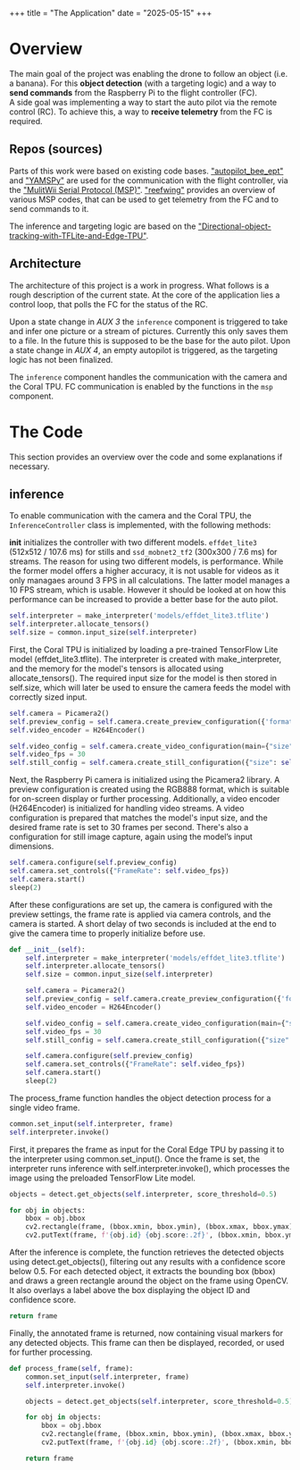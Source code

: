 +++
title = "The Application" 
date = "2025-05-15" 
+++

# Overview
The main goal of the project was enabling the drone to follow an object (i.e. a banana). For this **object detection** (with a targeting logic) and a way to **send commands** from the Raspberry Pi to the flight controller (FC). </br>
A side goal was implementing a way to start the auto pilot via the remote control (RC). To achieve this, a way to **receive telemetry** from the FC is required. 

## Repos (sources)
Parts of this work were based on existing code bases. ["autopilot_bee_ept"](https://github.com/under0tech/autopilot_bee_ept) and ["YAMSPy"](https://github.com/thecognifly/YAMSPy) are used for the communication with the flight controller, via the ["MulitWii Serial Protocol (MSP)"](https://betaflight.com/docs/development/API/MSP-Extensions). ["reefwing"](https://gist.github.com/reefwing/e9ba13aed51e83cb7245bb4e55b84dea) provides an overview of various MSP codes, that can be used to get telemetry from the FC and to send commands to it. </br>

The inference and targeting logic are based on the ["Directional-object-tracking-with-TFLite-and-Edge-TPU"](https://github.com/Tqualizer/Directional-object-tracking-with-TFLite-and-Edge-TPU). 


## Architecture
The architecture of this project is a work in progress. What follows is a rough description of the current state. At the core of the application lies a control loop, that polls the FC for the status of the RC.

Upon a state change in _AUX 3_ the `inference` component is triggered to take and infer one picture or a stream of pictures. Currently this only saves them to a file. In the future this is supposed to be the base for the auto pilot. Upon a state change in _AUX 4_, an empty autopilot is triggered, as the targeting logic has not been finalized. 

The `inference` component handles the communication with the camera and the Coral TPU. FC communication is enabled by the functions in the `msp` component.

# The Code
This section provides an overview over the code and some explanations if necessary.

## inference
To enable communication with the camera and the Coral TPU, the `InferenceController` class is implemented, with the following methods:


__init__ initializes the controller with two different models. `effdet_lite3` (512x512 / 107.6 ms) for stills and `ssd_mobnet2_tf2` (300x300 / 7.6 ms) for streams. The reason for using two different models, is performance. While the former model offers a higher accuracy, it is not usable for videos as it only managaes around 3 FPS in all calculations. The latter model manages a 10 FPS stream, which is usable. However it should be looked at on how this performance can be increased to provide a better base for the auto pilot.
```python
self.interpreter = make_interpreter('models/effdet_lite3.tflite')
self.interpreter.allocate_tensors()
self.size = common.input_size(self.interpreter)
```
First, the Coral TPU is initialized by loading a pre-trained TensorFlow Lite model (effdet_lite3.tflite). The interpreter is created with make_interpreter, and the memory for the model's tensors is allocated using allocate_tensors(). The required input size for the model is then stored in self.size, which will later be used to ensure the camera feeds the model with correctly sized input.

```python
self.camera = Picamera2()
self.preview_config = self.camera.create_preview_configuration({'format': 'RGB888'})
self.video_encoder = H264Encoder()

self.video_config = self.camera.create_video_configuration(main={"size": self.size}, encode="main")
self.video_fps = 30
self.still_config = self.camera.create_still_configuration({"size": self.size})
```
Next, the Raspberry Pi camera is initialized using the Picamera2 library. A preview configuration is created using the RGB888 format, which is suitable for on-screen display or further processing. Additionally, a video encoder (H264Encoder) is initialized for handling video streams. A video configuration is prepared that matches the model's input size, and the desired frame rate is set to 30 frames per second. There's also a configuration for still image capture, again using the model’s input dimensions.

```python
self.camera.configure(self.preview_config)
self.camera.set_controls({"FrameRate": self.video_fps})
self.camera.start()
sleep(2)
```
After these configurations are set up, the camera is configured with the preview settings, the frame rate is applied via camera controls, and the camera is started. A short delay of two seconds is included at the end to give the camera time to properly initialize before use.

```python
def __init__(self):
    self.interpreter = make_interpreter('models/effdet_lite3.tflite')
    self.interpreter.allocate_tensors()
    self.size = common.input_size(self.interpreter)

    self.camera = Picamera2()
    self.preview_config = self.camera.create_preview_configuration({'format': 'RGB888'})
    self.video_encoder = H264Encoder()

    self.video_config = self.camera.create_video_configuration(main={"size": self.size}, encode="main")
    self.video_fps = 30
    self.still_config = self.camera.create_still_configuration({"size": self.size})

    self.camera.configure(self.preview_config)
    self.camera.set_controls({"FrameRate": self.video_fps})
    self.camera.start()
    sleep(2)
```

The process_frame function handles the object detection process for a single video frame.

```python
common.set_input(self.interpreter, frame)
self.interpreter.invoke()
```
First, it prepares the frame as input for the Coral Edge TPU by passing it to the interpreter using common.set_input(). Once the frame is set, the interpreter runs inference with self.interpreter.invoke(), which processes the image using the preloaded TensorFlow Lite model.

```python
objects = detect.get_objects(self.interpreter, score_threshold=0.5)

for obj in objects:
    bbox = obj.bbox
    cv2.rectangle(frame, (bbox.xmin, bbox.ymin), (bbox.xmax, bbox.ymax), (0, 255, 0), 2)
    cv2.putText(frame, f'{obj.id} {obj.score:.2f}', (bbox.xmin, bbox.ymin - 10), cv2.FONT_HERSHEY_SIMPLEX, 0.5, (0, 255, 0), 2)
```
After the inference is complete, the function retrieves the detected objects using detect.get_objects(), filtering out any results with a confidence score below 0.5. For each detected object, it extracts the bounding box (bbox) and draws a green rectangle around the object on the frame using OpenCV. It also overlays a label above the box displaying the object ID and confidence score.

```python
return frame
```
Finally, the annotated frame is returned, now containing visual markers for any detected objects. This frame can then be displayed, recorded, or used for further processing.

```python
def process_frame(self, frame):
    common.set_input(self.interpreter, frame)
    self.interpreter.invoke()

    objects = detect.get_objects(self.interpreter, score_threshold=0.5)

    for obj in objects:
        bbox = obj.bbox
        cv2.rectangle(frame, (bbox.xmin, bbox.ymin), (bbox.xmax, bbox.ymax), (0, 255, 0), 2)
        cv2.putText(frame, f'{obj.id} {obj.score:.2f}', (bbox.xmin, bbox.ymin - 10), cv2.FONT_HERSHEY_SIMPLEX, 0.5, (0, 255, 0), 2)

    return frame
```



```python
```

```python
```
